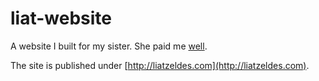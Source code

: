 # liat-website
A website I built for my sister. She paid me [well](https://www.facebook.com/photo.php?fbid=629612440467320&set=t.1053675171&type=3&theater).

The site is published under [http://liatzeldes.com](http://liatzeldes.com).

